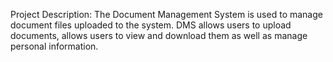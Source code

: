 Project Description:
The Document Management System is used to manage document files uploaded to the system. DMS allows users to upload documents, allows users to view and download them as well as manage personal information.
